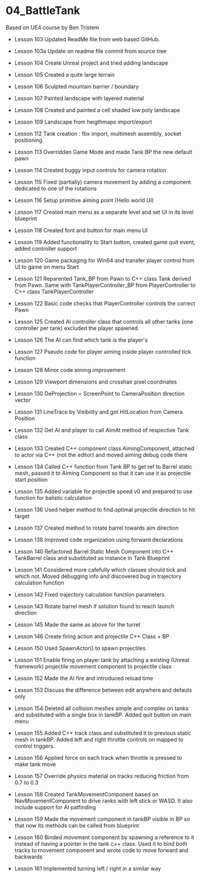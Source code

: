 # 04_BattleTank
Based on UE4 course by Ben Tristem

* Lesson 103
Updated ReadMe file from web based GitHub.

* Lesson 103a
Update on readme file commit from source tree

* Lesson 104
Create Unreal project and tried adding landscape

* Lesson 105
Created a quite large terrain

* Lesson 106
Sculpted mountain barrier / boundary

* Lesson 107
Painted landscape with layered material

* Lesson 108
Created and painted a cell shaded low poly landscape

* Lesson 109
Landscape from heigthmaps import/export

* Lesson 112
Tank creation : fbx import, multimesh assembly, socket positioning

* Lesson 113
Overridden Game Mode and made Tank BP the new default pawn

* Lesson 114
Created buggy input controls for camera rotation

* Lesson 115
Fixed (partially) camera movement by adding a component dedicated to one of the rotations

* Lesson 116
Setup primitive aiming point (Hello world UI)

* Lesson 117
Created main menu as a separate level and set UI in its level blueprint

* Lesson 118
Created font and button for main menu UI

* Lesson 119
Added functionality to Start button, created game quit event, added controller support

* Lesson 120
Game packaging for Win64 and transfer player control from UI to game on menu Start

* Lesson 121
Reparented Tank_BP from Pawn to C++ class Tank derived from Pawn. Same with TankPlayerController_BP from PlayerController to C++ class TankPlayerController

* Lesson 122
Basic code checks that PlayerController controls the correct Pawn

* Lesson 125
Created AI controller class that controls all other tanks (one controller per tank) excluded the player spawned

* Lesson 126
The AI can find which tank is the player's

* Lesson 127
Pseudo code for player aiming inside player controlled tick function

* Lesson 128
Minor code aiming improvement

* Lesson 129
Viewport dimensions and crosshair pixel coordinates

* Lesson 130
DeProjection = ScreenPoint to CameraPosition direction vector

* Lesson 131
LineTrace by Visibility and got HitLocation from Camera Position

* Lesson 132
Get AI and player to call AimAt method of respective Tank class

* Lesson 133
Created C++ component class AimingComponent, attached to actor via C++ (not the editor) and moved aiming debug code there

* Lesson 134
Called C++ function from Tank BP to get ref to Barrel static mesh, passed it to Aiming Component so that it can use it as projectile start position

* Lesson 135
Added variable for projectile speed v0 and prepared to use function for balistic calculation

* Lesson 136
Used helper method to find optimal projectile direction to hit target

* Lesson 137
Created method to rotate barrel towards aim direction

* Lesson 138
Improved code organization using forward declarations

* Lesson 140
Refactored Barrel Static Mesh Component into C++ TankBarrel class and substituted as instance in Tank Blueprint

* Lesson 141
Considered more cafefully which classes should tick and which not. Moved debugging info and discovered bug in trajectory calculation function

* Lesson 142
Fixed trajectory calculation function parameters

* Lesson 143
Rotate barrel mesh if solution found to reach launch direction

* Lesson 145
Made the same as above for the turret

* Lesson 146
Create firing action and projectile C++ Class + BP

* Lesson 150
Used SpawnActor() to spawn projectiles

* Lesson 151
Enable firing on player tank by attaching a existing (Unreal framework) projectile movement component to projectile class

* Lesson 152
Made the AI fire and introduced reload time

* Lesson 153
Discuss the difference between edit anywhere and defauts only

* Lesson 154
Deleted all collision meshes simple and complex on tanks and substituted with a single box in tankBP. Added quit button on main menu

* Lesson 155
Added C++ track class and substituted it to previous static mesh in tankBP. Added left and right throttle controls on mapped to control triggers.

* Lesson 156
Applied force on each track when throttle is pressed to make tank move

* Lesson 157
Override physics material on tracks reducing friction from 0.7 to 0.3

* Lesson 158
Created TankMovementComponent based on NavMovementComponent to drive ranks with left stick or WASD. It also include support for AI patfinding

* Lesson 159
Made the movement component in tankBP visible in BP so that now its methods can be called from blueprint

* Lesson 160
Binded movement component by spawning a reference to it instead of having a pointer in the tank c++ class. Used it to bind both tracks to movement component and wrote code to move forward and backwards

* Lesson 161
Implemented turning left / right in a similar way